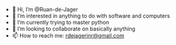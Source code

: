 - 👋 Hi, I’m @Ruan-de-Jager
- 👀 I’m interested in anything to do with software and computers
- 🌱 I’m currently trying to master python
- 💞️ I’m looking to collaborate on basically anything
- 📫 How to reach me: rdejagerjnr@gmail.com

<!---
Ruan-de-Jager/Ruan-de-Jager is a ✨ special ✨ repository because its `README.md` (this file) appears on your GitHub profile.
You can click the Preview link to take a look at your changes.
--->
